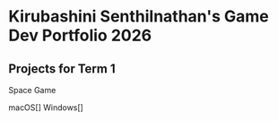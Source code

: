 # Kirubashini Senthilnathan's Game Dev Portfolio 2026

## Projects for Term 1

Space Game


macOS[]
Windows[]
